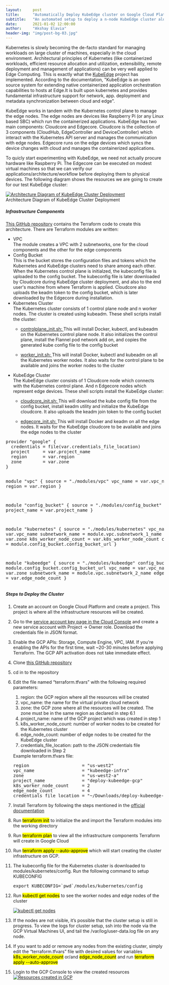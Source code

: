```yaml
---
layout:     post
title:      "Automatically Deploy KubeEdge cluster on Google Cloud Platform"
subtitle:   "An automated setup to deploy a n-node KubeEdge cluster along with a n-node Kubernetes cluster in Google Cloud"
date:       2021-01-02 12:00:00
author:     "Akshay Elavia"
header-img: "img/post-bg-03.jpg"
---
```

<p>
Kubernetes is slowly becoming the de-facto standard for managing workloads on large cluster of machines, especially in the cloud environment. Architectural principles of Kubernetes (like containerized workloads, efficient resource allocation and utilization, extensibility, remote deployment and management of applications) can be very well applied to Edge Computing. This is exactly what the <a href="https://kubeedge.io/en/" target="_blank">KubeEdge</a> project has implemented. According to the documentation, "KubeEdge is an open source system for extending native containerized application orchestration capabilities to hosts at Edge.It is built upon kubernetes and provides fundamental infrastructure support for network, app. deployment and metadata synchronization between cloud and edge".
</p>
<p>
KubeEdge works in tandem with the Kubernetes control plane to manage the edge nodes. The edge nodes are devices like Raspberry Pi (or any Linux based SBC) which run the containerized applications. KubeEdge has two main components: Cloudcore and Edgecore. Cloudcore is the collection of 3 components (CloudHub, EdgeController and DeviceController) which interact with the Kubernetes API server and manages the communication with edge nodes. Edgecore runs on the edge devices which syncs the device changes with cloud and manages the containerized applications.  
</p>
<p>
To quicly start experimenting with KubeEdge, we need not actually procure hardware like Raspberry Pi. The Edgecore can be executed on modest virtual machines so that we can verify our applications/architecture/workflow before deploying them to physical devices. The following diagram shows the resources we are going to create for our test KubeEdge cluster:
</p>
<a href="#">
    <img src="{{ site.baseurl }}/img/deploy-kubeedge-gcp.png" alt="Architecture Diagram of KubeEdge Cluster Deployment" style="display: block;margin-left: auto;margin-right: auto;">
</a>
<span class="caption text-muted">Architecture Diagram of KubeEdge Cluster Deployment</span>
<h5 class="section-heading">Infrastructure Components</h5>
<p>
<a href="https://github.com/itselavia/kubeedge-cluster-gcp" target="_blank">This GitHub repository</a> contains the Terraform code to create this architecture. There are Terraform modules are written:
<ul>
<li>VPC</li>
The module creates a VPC with 2 subnetworks, one for the cloud components and the other for the edge components
<li>Config Bucket</li>
This is the bucket stores the configuration files and tokens which the Kubernetes and KubeEdge clusters need to share among each other. When the Kubernetes control plane is initialzed, the kubeconfig file is uploaded to the config bucket. The kubeconfig file is later downloaded by Cloudcore during KubeEdge cluster deployment, and also to the end user's machine from where Terraform is applied. Cloudcore also uploads the keadm token to the config bucket, which is later downloaded by the Edgecore during installation.
<li>Kubernetes Cluster</li>
The Kubernetes cluster consists of 1 control plane node and n worker nodes. The cluster is created using kubeadm. These shell scripts install the cluster:
<ul>
<li><p><a href="https://github.com/itselavia/kubeedge-cluster-gcp/blob/master/modules/kubernetes/scripts/controlplane_init.sh">controlplane_init.sh: </a> This will install Docker, kubectl, and kubeadm on the Kubernetes control plane node. It also initializes the control plane, install the Flannel pod network add on, and copies the generated kube config file to the config bucket</p></li>
<li><p><a href="https://github.com/itselavia/kubeedge-cluster-gcp/blob/master/modules/kubernetes/scripts/worker_init.sh">worker_init.sh: </a> This will install Docker, kubectl and kubeadm on all the Kubernetes worker nodes. It also waits for the control plane to be available and joins the worker nodes to the cluster</p></li>
</ul>
<li>KubeEdge Cluster</li>
The KubeEdge cluster consists of 1 Cloudcore node which connects with the Kubernetes control plane. And n Edgecore nodes which represent edge devices. These shell scripts install the KubeEdge cluster:
<ul>
<li><p><a href="https://github.com/itselavia/kubeedge-cluster-gcp/blob/master/modules/kubeedge/scripts/cloudcore_init.sh">cloudcore_init.sh: </a> This will download the kube config file from the config bucket, install keadm utility and initialize the KubeEdge cloudcore. It also uploads the keadm join token to the config bucket</p></li>
<li><p><a href="https://github.com/itselavia/kubeedge-cluster-gcp/blob/master/modules/kubeedge/scripts/edgecore_init.sh">edgecore_init.sh: </a> This will install Docker and keadm on all the edge nodes. It waits for the KubeEdge cloudcore to be available and joins the edge nodes to the cluster</p></li>
</ul>
</ul>
</p>
<pre class="prettyprint">
provider "google" {
  credentials = file(var.credentials_file_location)
  project     = var.project_name
  region      = var.region
  zone        = var.zone
}

module "vpc" {
  source   = "./modules/vpc"
  vpc_name = var.vpc_name
  region   = var.region
}

module "config_bucket" {
  source       = "./modules/config_bucket"
  project_name = var.project_name
}

module "kubernetes" {
  source                = "./modules/kubernetes"
  vpc_name              = var.vpc_name
  subnetwork_name       = module.vpc.subnetwork_1_name
  zone                  = var.zone
  k8s_worker_node_count = var.k8s_worker_node_count
  config_bucket         = module.config_bucket.config_bucket_url
}

module "kubeedge" {
  source                = "./modules/kubeedge"
  config_bucket         = module.config_bucket.config_bucket_url
  vpc_name              = var.vpc_name
  zone                  = var.zone
  subnetwork_name       = module.vpc.subnetwork_2_name
  edge_node_count       = var.edge_node_count
}
</pre>
<h5 class="section-heading">Steps to Deploy the Cluster</h5>
<p>
<ol>
<li>Create an account on Google Cloud Platform and create a project. This project is where all the infrastructure resources will be created.</li>
<li><p>Go to the <a href="https://console.cloud.google.com/apis/credentials/serviceaccountkey/" target="_blank">service account key page in the Cloud Console</a> and create a new service account with Project -> Owner role. Download the credentials file in JSON format.</p></li>
<li><p>Enable the GCP APIs: Storage, Compute Engine, VPC, IAM. If you're enabling the APIs for the first time, wait ~20-30 minutes before applying Terraform. The GCP API activation does not take immediate effect.</p></li>
<li><p>Clone <a href="https://github.com/itselavia/kubeedge-cluster-gcp/" target="_blank">this GitHub repository</a></p></li>
<li><p>cd in to the repository</p></li>
<li><p>Edit the file named “terraform.tfvars” with the following required parameters:
<ol>
<li>region: the GCP region where all the resources will be created</li>
<li>vpc_name: the name for the virtual private cloud network</li>
<li>zone: the GCP zone where all the resources will be created. The zone must be in the same region as declared in step 6.1</li>
<li>project_name: name of the GCP project which was created in step 1</li>
<li>k8s_worker_node_count: number of worker nodes to be created for the Kubernetes cluster</li>
<li>edge_node_count: number of edge nodes to be created for the KubeEdge cluster</li>
<li>credentials_file_location: path to the JSON credentials file downloaded in Step 2</li>
</ol>
Example terraform.tfvars file:
<pre class="prettyprint">
region                    = "us-west2"
vpc_name                  = "kubeedge-infra"
zone                      = "us-west2-a"
project_name              = "deploy-kubeedge-gcp"
k8s_worker_node_count     = 2
edge_node_count           = 4
credentials_file_location = "~/Downloads/deploy-kubeedge-gcp-19242787b5a4.json"
</pre>
</p>
</li>
<li><p>Install Terraform by following the steps mentioned in the <a href="https://learn.hashicorp.com/tutorials/terraform/install-cli/" target="_blank">official documentation</a></p></li>
<li><p>Run <mark>terraform init</mark> to initialize the and import the Terraform modules into the working directory</p></li>
<li><p>Run <mark>terraform plan</mark> to view all the infrastructure components Terraform will create in Google Cloud</p></li>
<li><p>Run <mark>terraform apply --auto-approve</mark> which will start creating the cluster infrastructure on GCP.</p></li>
<li><p>The kubeconfig file for the Kubernetes cluster is downloaded to modules/kubernetes/config. Run the following command to setup KUBECONFIG
<pre class="prettyprint">
export KUBECONFIG=`pwd`/modules/kubernetes/config
</pre>
</p>
</li>
<li><p>Run <mark>kubectl get nodes</mark> to see the worker nodes and edge nodes of the cluster</p></li>
<a href="#">
    <img src="{{ site.baseurl }}/img/kubeedge-get-nodes.png" alt="kubectl get nodes" style="display: block;margin-left: auto;margin-right: auto;">
</a>
<li><p>If the nodes are not visible, it’s possible that the cluster setup is still in progress. To view the logs for cluster setup, ssh into the node via the GCP Virtual Machines UI, and tail the /var/log/user-data.log file on any node.</p></li>
<li><p>If you want to add or remove any nodes from the existing cluster, simply edit the “terraform.tfvars” file with desired values for variables <mark>k8s_worker_node_count</mark> or/and <mark>edge_node_count</mark> and run <mark>terraform apply --auto-approve</mark></p></li>
<li><p>Login to the GCP Console to view the created resources
<a href="#">
    <img src="{{ site.baseurl }}/img/kubeedge-gcp-console.png" alt="Resources created in GCP" style="display: block;margin-left: auto;margin-right: auto;">
</a>
</p>
</li>
</ol>
</p>